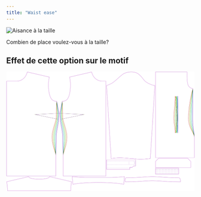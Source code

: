 ```yaml
---
title: "Waist ease"
---
```


![Aisance à la taille](waistease.svg)

Combien de place voulez-vous à la taille?

## Effet de cette option sur le motif

![Cette image montre l'effet de cette option en superposant plusieurs variantes qui ont une valeur différente pour cette option](simone_waistease_sample.svg "Effect of this option on the pattern")

